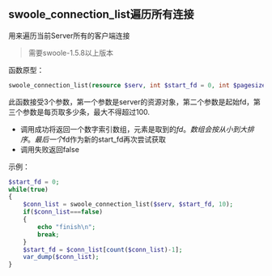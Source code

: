 swoole_connection_list遍历所有连接
-----
用来遍历当前Server所有的客户端连接
> 需要swoole-1.5.8以上版本

函数原型：
```php
swoole_connection_list(resource $serv, int $start_fd = 0, int $pagesize = 10);
```

此函数接受3个参数，第一个参数是server的资源对象，第二个参数是起始fd，第三个参数是每页取多少条，最大不得超过100.  
* 调用成功将返回一个数字索引数组，元素是取到的$fd。数组会按从小到大排序。最后一个$fd作为新的start_fd再次尝试获取
* 调用失败返回false

示例：
```php
$start_fd = 0;
while(true)
{
	$conn_list = swoole_connection_list($serv, $start_fd, 10);
	if($conn_list===false)
	{
		echo "finish\n";
		break;
	}
	$start_fd = $conn_list[count($conn_list)-1];
	var_dump($conn_list);
}
```
